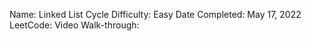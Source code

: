 Name: Linked List Cycle
Difficulty: Easy
Date Completed: May 17, 2022
LeetCode:
Video Walk-through:
